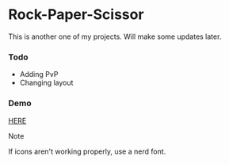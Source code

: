 
# Rock-Paper-Scissor

This is another one of my projects. Will make some updates later.
### Todo

- Adding PvP
- Changing layout

### Demo

[HERE](https://istiakar.github.io/Rock-Paper-Scissor/)

> [!NOTE]  
> If icons aren't working properly, use a nerd font.
